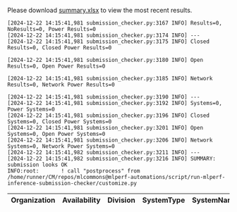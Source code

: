 Please download [summary.xlsx](summary.xlsx) to view the most recent results. 
 ```
[2024-12-22 14:15:41,981 submission_checker.py:3167 INFO] Results=0, NoResults=0, Power Results=0
[2024-12-22 14:15:41,981 submission_checker.py:3174 INFO] ---
[2024-12-22 14:15:41,981 submission_checker.py:3175 INFO] Closed Results=0, Closed Power Results=0

[2024-12-22 14:15:41,981 submission_checker.py:3180 INFO] Open Results=0, Open Power Results=0

[2024-12-22 14:15:41,981 submission_checker.py:3185 INFO] Network Results=0, Network Power Results=0

[2024-12-22 14:15:41,981 submission_checker.py:3190 INFO] ---
[2024-12-22 14:15:41,981 submission_checker.py:3192 INFO] Systems=0, Power Systems=0
[2024-12-22 14:15:41,981 submission_checker.py:3196 INFO] Closed Systems=0, Closed Power Systems=0
[2024-12-22 14:15:41,981 submission_checker.py:3201 INFO] Open Systems=0, Open Power Systems=0
[2024-12-22 14:15:41,981 submission_checker.py:3206 INFO] Network Systems=0, Network Power Systems=0
[2024-12-22 14:15:41,982 submission_checker.py:3211 INFO] ---
[2024-12-22 14:15:41,982 submission_checker.py:3216 INFO] SUMMARY: submission looks OK
INFO:root:       ! call "postprocess" from /home/runner/CM/repos/mlcommons@mlperf-automations/script/run-mlperf-inference-submission-checker/customize.py

```

| Organization   | Availability   | Division   | SystemType   | SystemName   | Platform   | Model   | MlperfModel   | Scenario   | Result   | Accuracy   | number_of_nodes   | host_processor_model_name   | host_processors_per_node   | host_processor_core_count   | accelerator_model_name   | accelerators_per_node   | Location   | framework   | operating_system   | notes   | compliance   | errors   | version   | inferred   | has_power   | Units   | weight_data_types   |
|----------------|----------------|------------|--------------|--------------|------------|---------|---------------|------------|----------|------------|-------------------|-----------------------------|----------------------------|-----------------------------|--------------------------|-------------------------|------------|-------------|--------------------|---------|--------------|----------|-----------|------------|-------------|---------|---------------------|